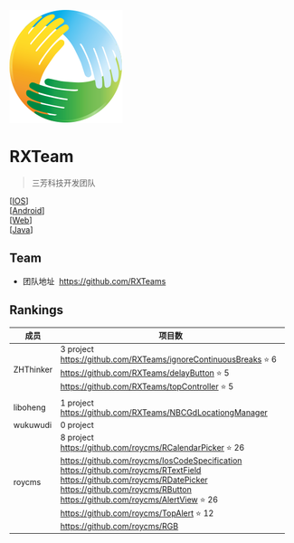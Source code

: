  ![Logo](logo.png)
# RXTeam  
> 三芳科技开发团队

[[IOS](IOS)]  
[[Android](Android)]  
[[Web](Web)]  
[[Java](Java)]  

## Team   

* 团队地址  https://github.com/RXTeams

## Rankings

成员      | 项目数 
----------|-------
ZHThinker | 3 project   <br>https://github.com/RXTeams/ignoreContinuousBreaks ⭐️ 6  <br>https://github.com/RXTeams/delayButton ⭐️ 5 <br>https://github.com/RXTeams/topController ⭐️ 5
liboheng  | 1 project   <br>https://github.com/RXTeams/NBCGdLocationgManager 
wukuwudi  | 0 project      
roycms    | 8 project  <br>https://github.com/roycms/RCalendarPicker ⭐️ 26 <br>https://github.com/roycms/IosCodeSpecification <br>https://github.com/roycms/RTextField <br>https://github.com/roycms/RDatePicker <br>https://github.com/roycms/RButton <br>https://github.com/roycms/AlertView ⭐️ 26 <br>https://github.com/roycms/TopAlert ⭐️ 12 <br>https://github.com/roycms/RGB 
